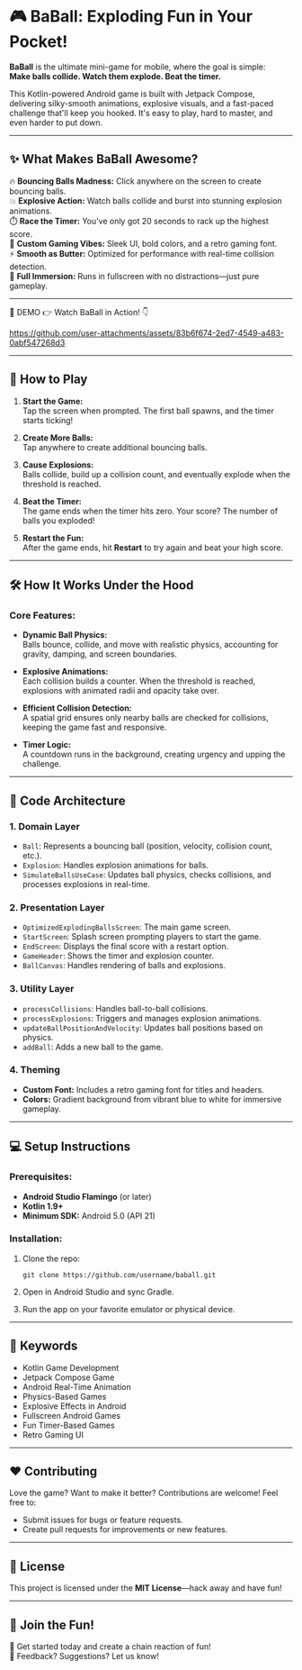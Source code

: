 
# 🎮 **BaBall: Exploding Fun in Your Pocket!**

**BaBall** is the ultimate mini-game for mobile, where the goal is simple:  
**Make balls collide. Watch them explode. Beat the timer.**

This Kotlin-powered Android game is built with Jetpack Compose, delivering silky-smooth animations, explosive visuals, and a fast-paced challenge that'll keep you hooked. It's easy to play, hard to master, and even harder to put down.

----------

## ✨ **What Makes BaBall Awesome?**

🔥 **Bouncing Balls Madness:** Click anywhere on the screen to create bouncing balls.  
💥 **Explosive Action:** Watch balls collide and burst into stunning explosion animations.  
⏱️ **Race the Timer:** You’ve only got 20 seconds to rack up the highest score.  
🎨 **Custom Gaming Vibes:** Sleek UI, bold colors, and a retro gaming font.  
⚡ **Smooth as Butter:** Optimized for performance with real-time collision detection.  
📱 **Full Immersion:** Runs in fullscreen with no distractions—just pure gameplay.

----------

🎥 DEMO
👉 Watch BaBall in Action! 👇

https://github.com/user-attachments/assets/83b6f674-2ed7-4549-a483-0abf547268d3



---------

## 🚀 **How to Play**

1.  **Start the Game:**  
    Tap the screen when prompted. The first ball spawns, and the timer starts ticking!
    
2.  **Create More Balls:**  
    Tap anywhere to create additional bouncing balls.
    
3.  **Cause Explosions:**  
    Balls collide, build up a collision count, and eventually explode when the threshold is reached.
    
4.  **Beat the Timer:**  
    The game ends when the timer hits zero. Your score? The number of balls you exploded!
    
5.  **Restart the Fun:**  
    After the game ends, hit **Restart** to try again and beat your high score.
    

----------

## 🛠️ **How It Works Under the Hood**

### **Core Features:**

-   **Dynamic Ball Physics:**  
    Balls bounce, collide, and move with realistic physics, accounting for gravity, damping, and screen boundaries.
    
-   **Explosive Animations:**  
    Each collision builds a counter. When the threshold is reached, explosions with animated radii and opacity take over.
    
-   **Efficient Collision Detection:**  
    A spatial grid ensures only nearby balls are checked for collisions, keeping the game fast and responsive.
    
-   **Timer Logic:**  
    A countdown runs in the background, creating urgency and upping the challenge.
    

----------

## 🧱 **Code Architecture**

### **1. Domain Layer**

-   `Ball`: Represents a bouncing ball (position, velocity, collision count, etc.).
-   `Explosion`: Handles explosion animations for balls.
-   `SimulateBallsUseCase`: Updates ball physics, checks collisions, and processes explosions in real-time.

### **2. Presentation Layer**

-   `OptimizedExplodingBallsScreen`: The main game screen.
-   `StartScreen`: Splash screen prompting players to start the game.
-   `EndScreen`: Displays the final score with a restart option.
-   `GameHeader`: Shows the timer and explosion counter.
-   `BallCanvas`: Handles rendering of balls and explosions.

### **3. Utility Layer**

-   `processCollisions`: Handles ball-to-ball collisions.
-   `processExplosions`: Triggers and manages explosion animations.
-   `updateBallPositionAndVelocity`: Updates ball positions based on physics.
-   `addBall`: Adds a new ball to the game.

### **4. Theming**

-   **Custom Font:** Includes a retro gaming font for titles and headers.
-   **Colors:** Gradient background from vibrant blue to white for immersive gameplay.

----------

## 💻 **Setup Instructions**

### **Prerequisites:**

-   **Android Studio Flamingo** (or later)
-   **Kotlin 1.9+**
-   **Minimum SDK:** Android 5.0 (API 21)

### **Installation:**

1.  Clone the repo:
        
    `git clone https://github.com/username/baball.git` 
    
2.  Open in Android Studio and sync Gradle.
3.  Run the app on your favorite emulator or physical device.

----------

## 🎯 **Keywords**

-   Kotlin Game Development
-   Jetpack Compose Game
-   Android Real-Time Animation
-   Physics-Based Games
-   Explosive Effects in Android
-   Fullscreen Android Games
-   Fun Timer-Based Games
-   Retro Gaming UI

----------

## ❤️ **Contributing**

Love the game? Want to make it better? Contributions are welcome! Feel free to:

-   Submit issues for bugs or feature requests.
-   Create pull requests for improvements or new features.

----------

## 📜 **License**

This project is licensed under the **MIT License**—hack away and have fun!

----------

## 🌟 **Join the Fun!**

🚀 Get started today and create a chain reaction of fun!  
💬 Feedback? Suggestions? Let us know!
